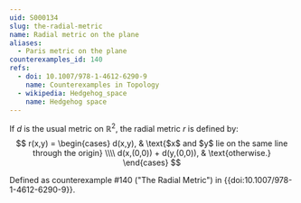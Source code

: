 ```yaml
---
uid: S000134
slug: the-radial-metric
name: Radial metric on the plane
aliases:
  - Paris metric on the plane
counterexamples_id: 140
refs:
  - doi: 10.1007/978-1-4612-6290-9
    name: Counterexamples in Topology
  - wikipedia: Hedgehog_space
    name: Hedgehog space
---
```

If $d$ is the usual metric on $\mathbb{R}^2$, the radial metric $r$ is defined by:
$$
r(x,y) = \begin{cases}
    d(x,y), & \text{$x$ and $y$ lie on the same line through the origin} \\\\
    d(x,(0,0)) + d(y,(0,0)), & \text{otherwise.}
\end{cases}
$$

Defined as counterexample #140 ("The Radial Metric")
in {{doi:10.1007/978-1-4612-6290-9}}.
